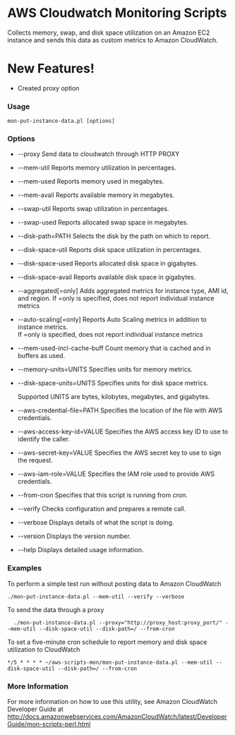 # AWS Cloudwatch Monitoring Scripts

Collects memory, swap, and disk space utilization on an Amazon EC2 instance and sends this data as custom metrics to Amazon CloudWatch.

# New Features!

  - Created proxy option

### Usage

``` 
mon-put-instance-data.pl [options]
```

### Options

  * --proxy             Send data to cloudwatch through HTTP PROXY
  * --mem-util          Reports memory utilization in percentages.
  * --mem-used          Reports memory used in megabytes.
  * --mem-avail         Reports available memory in megabytes.
  * --swap-util         Reports swap utilization in percentages.
  * --swap-used         Reports allocated swap space in megabytes.
  * --disk-path=PATH    Selects the disk by the path on which to report.
  * --disk-space-util   Reports disk space utilization in percentages.  
  * --disk-space-used   Reports allocated disk space in gigabytes.
  * --disk-space-avail  Reports available disk space in gigabytes.
  
  * --aggregated[=only]    Adds aggregated metrics for instance type, AMI id, and region.
                         If =only is specified, does not report individual instance metrics
  * --auto-scaling[=only]  Reports Auto Scaling metrics in addition to instance metrics.   
                         If =only is specified, does not report individual instance metrics
                         
  * --mem-used-incl-cache-buff  Count memory that is cached and in buffers as used.
  * --memory-units=UNITS        Specifies units for memory metrics.
  * --disk-space-units=UNITS    Specifies units for disk space metrics.
  
    Supported UNITS are bytes, kilobytes, megabytes, and gigabytes.

  * --aws-credential-file=PATH  Specifies the location of the file with AWS credentials.
  * --aws-access-key-id=VALUE   Specifies the AWS access key ID to use to identify the caller.
  * --aws-secret-key=VALUE      Specifies the AWS secret key to use to sign the request.
  * --aws-iam-role=VALUE        Specifies the IAM role used to provide AWS credentials.

  * --from-cron  Specifies that this script is running from cron.
  * --verify     Checks configuration and prepares a remote call.
  * --verbose    Displays details of what the script is doing.
  * --version    Displays the version number.
  * --help       Displays detailed usage information.
  
### Examples

 To perform a simple test run without posting data to Amazon CloudWatch

```
./mon-put-instance-data.pl --mem-util --verify --verbose
``` 

To send the data through a proxy

```
  ./mon-put-instance-data.pl --proxy="http://proxy_host:proxy_port/" --mem-util --disk-space-util --disk-path=/ --from-cron
  ```


To set a five-minute cron schedule to report memory and disk space utilization to CloudWatch
  ```
  */5 * * * * ~/aws-scripts-mon/mon-put-instance-data.pl --mem-util --disk-space-util --disk-path=/ --from-cron
  ```

### More Information

For more information on how to use this utility, see Amazon CloudWatch Developer Guide at
http://docs.amazonwebservices.com/AmazonCloudWatch/latest/DeveloperGuide/mon-scripts-perl.html

